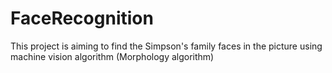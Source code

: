 # FaceRecognition
This project is aiming to find the Simpson's family faces in the picture using machine vision algorithm (Morphology algorithm)
